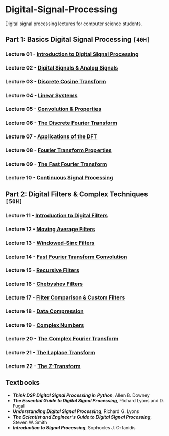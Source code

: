# Digital-Signal-Processing
Digital signal processing lectures for computer science students.

## Part 1: Basics Digital Signal Processing `[40H]` 

### Lecture 01 - [Introduction to Digital Signal Processing]()
### Lecture 02 - [Digital Signals & Analog Signals]()
### Lecture 03 - [Discrete Cosine Transform]()
### Lecture 04 - [Linear Systems]()
### Lecture 05 - [Convolution & Properties]()
### Lecture 06 - [The Discrete Fourier Transform]()
### Lecture 07 - [Applications of the DFT]()
### Lecture 08 - [Fourier Transform Properties]()
### Lecture 09 - [The Fast Fourier Transform]()
### Lecture 10 - [Continuous Signal Processing]()

## Part 2: Digital Filters & Complex Techniques `[50H]` 

### Lecture 11 - [Introduction to Digital Filters]()
### Lecture 12 - [Moving Average Filters]()
### Lecture 13 - [Windowed-Sinc Filters]()
### Lecture 14 - [Fast Fourier Transform Convolution]()
### Lecture 15 - [Recursive Filters]()
### Lecture 16 - [Chebyshev Filters]()
### Lecture 17 - [Filter Comparison & Custom Filters]()
### Lecture 18 - [Data Compression]()
### Lecture 19 - [Complex Numbers]()
### Lecture 20 - [The Complex Fourier Transform]()
### Lecture 21 - [The Laplace Transform]()
### Lecture 22 - [The Z-Transform]()

## Textbooks

* ***Think DSP Digital Signal Processing in Python***, Allen B. Downey
* ***The Essential Guide to Digital Signal Processing***, Richard Lyons and D. Fugal
* ***Understanding Digital Signal Processing***, Richard G. Lyons
* ***The Scientist and Engineer's Guide to Digital Signal Processing***, Steven W. Smith
* ***Introduction to Signal Processing***, Sophocles J. Orfanidis

